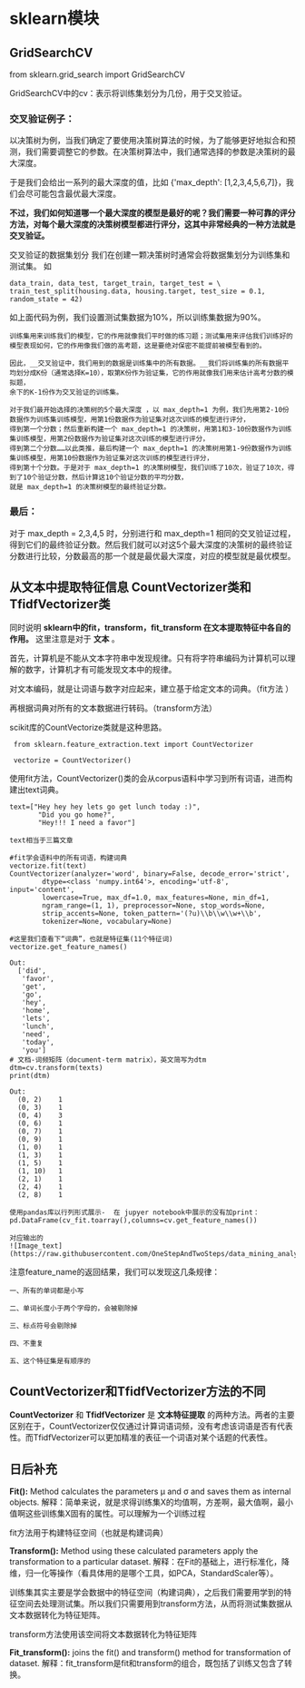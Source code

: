 # sklearn模块
         
## GridSearchCV
from sklearn.grid_search import GridSearchCV 

GridSearchCV中的cv：表示将训练集划分为几份，用于交叉验证。

### 交叉验证例子：

  以决策树为例，当我们确定了要使用决策树算法的时候，为了能够更好地拟合和预测，我们需要调整它的参数。在决策树算法中，我们通常选择的参数是决策树的最大深度。

  于是我们会给出一系列的最大深度的值，比如 {'max_depth': [1,2,3,4,5,6,7]}，我们会尽可能包含最优最大深度。

  __不过，我们如何知道哪一个最大深度的模型是最好的呢？我们需要一种可靠的评分方法，对每个最大深度的决策树模型都进行评分，这其中非常经典的一种方法就是交叉验证。__
  
  交叉验证的数据集划分 我们在创建一颗决策树时通常会将数据集划分为训练集和测试集。 如
    
    data_train, data_test, target_train, target_test = \
    train_test_split(housing.data, housing.target, test_size = 0.1, random_state = 42)
    
  如上面代码为例，我们设置测试集数据为10%，所以训练集数据为90%。
    
    训练集用来训练我们的模型，它的作用就像我们平时做的练习题；测试集用来评估我们训练好的模型表现如何，它的作用像我们做的高考题，这是要绝对保密不能提前被模型看到的。
    
    因此，__交叉验证中，我们用到的数据是训练集中的所有数据。__我们将训练集的所有数据平均划分成K份（通常选择K=10），取第K份作为验证集，它的作用就像我们用来估计高考分数的模拟题，
    余下的K-1份作为交叉验证的训练集。
    
    对于我们最开始选择的决策树的5个最大深度 ，以 max_depth=1 为例，我们先用第2-10份数据作为训练集训练模型，用第1份数据作为验证集对这次训练的模型进行评分，
    得到第一个分数；然后重新构建一个 max_depth=1 的决策树，用第1和3-10份数据作为训练集训练模型，用第2份数据作为验证集对这次训练的模型进行评分，
    得到第二个分数……以此类推，最后构建一个 max_depth=1 的决策树用第1-9份数据作为训练集训练模型，用第10份数据作为验证集对这次训练的模型进行评分，
    得到第十个分数。于是对于 max_depth=1 的决策树模型，我们训练了10次，验证了10次，得到了10个验证分数，然后计算这10个验证分数的平均分数，
    就是 max_depth=1 的决策树模型的最终验证分数。
  
  ### 最后：
  对于 max_depth = 2,3,4,5 时，分别进行和 max_depth=1 相同的交叉验证过程，得到它们的最终验证分数。然后我们就可以对这5个最大深度的决策树的最终验证分数进行比较，分数最高的那一个就是最优最大深度，对应的模型就是最优模型。


## 从文本中提取特征信息    CountVectorizer类和TfidfVectorizer类 
  
同时说明 __sklearn中的fit，transform，fit_transform 在文本提取特征中各自的作用。__  这里注意是对于 __文本__ 。

首先，计算机是不能从文本字符串中发现规律。只有将字符串编码为计算机可以理解的数字，计算机才有可能发现文本中的规律。

对文本编码，就是让词语与数字对应起来，建立基于给定文本的词典。（fit方法 ）

再根据词典对所有的文本数据进行转码。（transform方法）

scikit库的CountVectorize类就是这种思路。

     from sklearn.feature_extraction.text import CountVectorizer

     vectorize = CountVectorizer()

使用fit方法，CountVectorizer()类的会从corpus语料中学习到所有词语，进而构建出text词典。

    text=["Hey hey hey lets go get lunch today :)",
           "Did you go home?",
           "Hey!!! I need a favor"]
    
    text相当于三篇文章

    #fit学会语料中的所有词语，构建词典
    vectorize.fit(text)
    CountVectorizer(analyzer='word', binary=False, decode_error='strict',
            dtype=<class 'numpy.int64'>, encoding='utf-8', input='content',
            lowercase=True, max_df=1.0, max_features=None, min_df=1,
            ngram_range=(1, 1), preprocessor=None, stop_words=None,
            strip_accents=None, token_pattern='(?u)\\b\\w\\w+\\b',
            tokenizer=None, vocabulary=None)
            
    #这里我们查看下“词典”，也就是特征集(11个特征词)
    vectorize.get_feature_names()
    
    Out:
      ['did',
       'favor',
       'get',
       'go',
       'hey',
       'home',
       'lets',
       'lunch',
       'need',
       'today',
       'you']
    # 文档-词频矩阵（document-term matrix），英文简写为dtm
    dtm=cv.transform(texts)
    print(dtm)
    
    Out:
      (0, 2)	1
      (0, 3)	1
      (0, 4)	3
      (0, 6)	1
      (0, 7)	1
      (0, 9)	1
      (1, 0)	1
      (1, 3)	1
      (1, 5)	1
      (1, 10)	1
      (2, 1)	1
      (2, 4)	1
      (2, 8)	1
    
    使用pandas库以行列形式展示-  在 jupyer notebook中展示的没有加print：
    pd.DataFrame(cv_fit.toarray(),columns=cv.get_feature_names())
  
    对应输出的
    ![Image_text](https://raw.githubusercontent.com/OneStepAndTwoSteps/data_mining_analysis/master/static/sklearn%E6%96%87%E6%9C%AC%E6%8F%90%E5%8F%96%E7%89%B9%E5%BE%81%E5%80%BC/1.jpg)

注意feature_name的返回结果，我们可以发现这几条规律：
    
    一、所有的单词都是小写

    二、单词长度小于两个字母的，会被剔除掉

    三、标点符号会剔除掉

    四、不重复

    五、这个特征集是有顺序的







## CountVectorizer和TfidfVectorizer方法的不同

__CountVectorizer__ 和 __TfidfVectorizer__ 是 __文本特征提取__ 的两种方法。两者的主要区别在于，CountVectorizer仅仅通过计算词语词频，没有考虑该词语是否有代表性。而TfidfVectorizer可以更加精准的表征一个词语对某个话题的代表性。






日后补充
-----------------------------------

__Fit():__ Method calculates the parameters μ and σ and saves them as internal objects.
解释：简单来说，就是求得训练集X的均值啊，方差啊，最大值啊，最小值啊这些训练集X固有的属性。可以理解为一个训练过程 

fit方法用于构建特征空间（也就是构建词典）
 
__Transform():__ Method using these calculated parameters apply the transformation to a particular dataset.
解释：在Fit的基础上，进行标准化，降维，归一化等操作（看具体用的是哪个工具，如PCA，StandardScaler等）。

训练集其实主要是学会数据中的特征空间（构建词典），之后我们需要用学到的特征空间去处理测试集。所以我们只需要用到transform方法，从而将测试集数据从文本数据转化为特征矩阵。

transform方法使用该空间将文本数据转化为特征矩阵

__Fit_transform():__ joins the fit() and transform() method for transformation of dataset.
解释：fit_transform是fit和transform的组合，既包括了训练又包含了转换。








